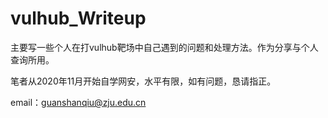 # vulhub_Writeup
主要写一些个人在打vulhub靶场中自己遇到的问题和处理方法。作为分享与个人查询所用。

笔者从2020年11月开始自学网安，水平有限，如有问题，恳请指正。

email：guanshanqiu@zju.edu.cn

